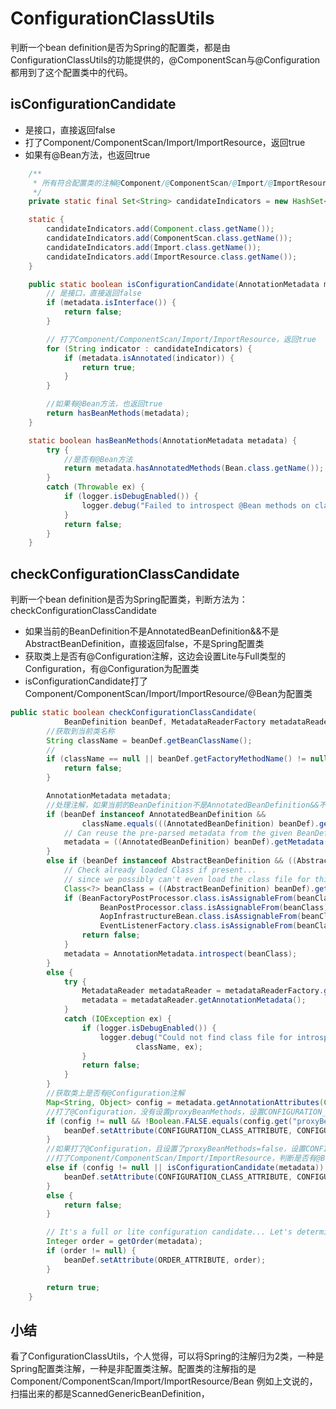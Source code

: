 # ConfigurationClassUtils
判断一个bean definition是否为Spring的配置类，都是由ConfigurationClassUtils的功能提供的，@ComponentScan与@Configuration都用到了这个配置类中的代码。

## isConfigurationCandidate
- 是接口，直接返回false
- 打了Component/ComponentScan/Import/ImportResource，返回true
- 如果有@Bean方法，也返回true

```java
	/**
	 * 所有符合配置类的注解@Component/@ComponentScan/@Import/@ImportResource
	 */
	private static final Set<String> candidateIndicators = new HashSet<>(8);

	static {
		candidateIndicators.add(Component.class.getName());
		candidateIndicators.add(ComponentScan.class.getName());
		candidateIndicators.add(Import.class.getName());
		candidateIndicators.add(ImportResource.class.getName());
	}

	public static boolean isConfigurationCandidate(AnnotationMetadata metadata) {
		// 是接口，直接返回false
		if (metadata.isInterface()) {
			return false;
		}

		// 打了Component/ComponentScan/Import/ImportResource，返回true
		for (String indicator : candidateIndicators) {
			if (metadata.isAnnotated(indicator)) {
				return true;
			}
		}

		//如果有@Bean方法，也返回true
		return hasBeanMethods(metadata);
	}

	static boolean hasBeanMethods(AnnotationMetadata metadata) {
		try {
			//是否有@Bean方法
			return metadata.hasAnnotatedMethods(Bean.class.getName());
		}
		catch (Throwable ex) {
			if (logger.isDebugEnabled()) {
				logger.debug("Failed to introspect @Bean methods on class [" + metadata.getClassName() + "]: " + ex);
			}
			return false;
		}
	}
```

## checkConfigurationClassCandidate

判断一个bean definition是否为Spring配置类，判断方法为：checkConfigurationClassCandidate
- 如果当前的BeanDefinition不是AnnotatedBeanDefinition&&不是AbstractBeanDefinition，直接返回false，不是Spring配置类
- 获取类上是否有@Configuration注解，这边会设置Lite与Full类型的Configuration，有@Configuration为配置类
- isConfigurationCandidate打了Component/ComponentScan/Import/ImportResource/@Bean为配置类

```java
public static boolean checkConfigurationClassCandidate(
			BeanDefinition beanDef, MetadataReaderFactory metadataReaderFactory) {
		//获取到当前类名称
		String className = beanDef.getBeanClassName();
		//
		if (className == null || beanDef.getFactoryMethodName() != null) {
			return false;
		}

		AnnotationMetadata metadata;
		//处理注解，如果当前的BeanDefinition不是AnnotatedBeanDefinition&&不是AbstractBeanDefinition，直接返回false，不是Spring配置类
		if (beanDef instanceof AnnotatedBeanDefinition &&
				className.equals(((AnnotatedBeanDefinition) beanDef).getMetadata().getClassName())) {
			// Can reuse the pre-parsed metadata from the given BeanDefinition...
			metadata = ((AnnotatedBeanDefinition) beanDef).getMetadata();
		}
		else if (beanDef instanceof AbstractBeanDefinition && ((AbstractBeanDefinition) beanDef).hasBeanClass()) {
			// Check already loaded Class if present...
			// since we possibly can't even load the class file for this Class.
			Class<?> beanClass = ((AbstractBeanDefinition) beanDef).getBeanClass();
			if (BeanFactoryPostProcessor.class.isAssignableFrom(beanClass) ||
					BeanPostProcessor.class.isAssignableFrom(beanClass) ||
					AopInfrastructureBean.class.isAssignableFrom(beanClass) ||
					EventListenerFactory.class.isAssignableFrom(beanClass)) {
				return false;
			}
			metadata = AnnotationMetadata.introspect(beanClass);
		}
		else {
			try {
				MetadataReader metadataReader = metadataReaderFactory.getMetadataReader(className);
				metadata = metadataReader.getAnnotationMetadata();
			}
			catch (IOException ex) {
				if (logger.isDebugEnabled()) {
					logger.debug("Could not find class file for introspecting configuration annotations: " +
							className, ex);
				}
				return false;
			}
		}
		//获取类上是否有@Configuration注解
		Map<String, Object> config = metadata.getAnnotationAttributes(Configuration.class.getName());
		//打了@Configuration，没有设置proxyBeanMethods，设置CONFIGURATION_CLASS_ATTRIBUTE=FULL
		if (config != null && !Boolean.FALSE.equals(config.get("proxyBeanMethods"))) {
			beanDef.setAttribute(CONFIGURATION_CLASS_ATTRIBUTE, CONFIGURATION_CLASS_FULL);
		}
		//如果打了@Configuration，且设置了proxyBeanMethods=false，设置CONFIGURATION_CLASS_ATTRIBUTE=LITE
		//打了Component/ComponentScan/Import/ImportResource，判断是否有@Bean，设置为LITE模式，同时判断为Spring的配置类
		else if (config != null || isConfigurationCandidate(metadata)) {
			beanDef.setAttribute(CONFIGURATION_CLASS_ATTRIBUTE, CONFIGURATION_CLASS_LITE);
		}
		else {
			return false;
		}

		// It's a full or lite configuration candidate... Let's determine the order value, if any.
		Integer order = getOrder(metadata);
		if (order != null) {
			beanDef.setAttribute(ORDER_ATTRIBUTE, order);
		}

		return true;
	}

```

## 小结
看了ConfigurationClassUtils，个人觉得，可以将Spring的注解归为2类，一种是Spring配置类注解，一种是非配置类注解。配置类的注解指的是Component/ComponentScan/Import/ImportResource/Bean 例如上文说的，扫描出来的都是ScannedGenericBeanDefinition，